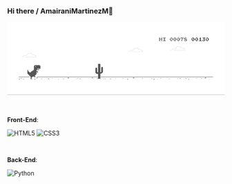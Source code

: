 ### Hi there / AmairaniMartinezM👋

![Dino](https://raw.githubusercontent.com/sanket9006/sanket9006/master/dino.gif)

<br>   
    
**Front-End**: 
  

   ![HTML5](https://img.shields.io/badge/HTML5%20-%23E34F26.svg?style=for-the-badge&logo=html5&logoColor=white)
   ![CSS3](https://img.shields.io/badge/CSS%20-%231572B6.svg?style=for-the-badge&logo=css3&logoColor=white)
 
<br>

**Back-End**:

  ![Python](https://img.shields.io/badge/Python%20-%2314354C.svg?style=for-the-badge&logo=python&logoColor=white)

<br>
